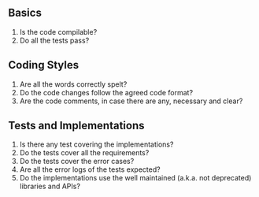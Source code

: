 ## Basics
1. Is the code compilable?
1. Do all the tests pass?

## Coding Styles
1. Are all the words correctly spelt?
1. Do the code changes follow the agreed code format?
1. Are the code comments, in case there are any, necessary and clear?

## Tests and Implementations
1. Is there any test covering the implementations?
1. Do the tests cover all the requirements?
1. Do the tests cover the error cases?
1. Are all the error logs of the tests expected?
1. Do the implementations use the well maintained (a.k.a. not deprecated) libraries and APIs?
